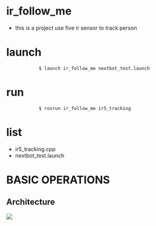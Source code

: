 # ir_follow_me
* this is a project use five ir sensor to track person

# launch
                $ launch ir_follow_me nextbot_test.launch

# run
                $ rosrun ir_follow_me ir5_tracking

# list
* ir5_tracking.cpp
* nextbot_test.launch


# BASIC OPERATIONS
## Architecture
![](https://docs.google.com/drawings/d/1MmPRBNi2ZKFvsGsDZh7r5SFJ-9UI52F8PCqgoplOGNw/edit)
